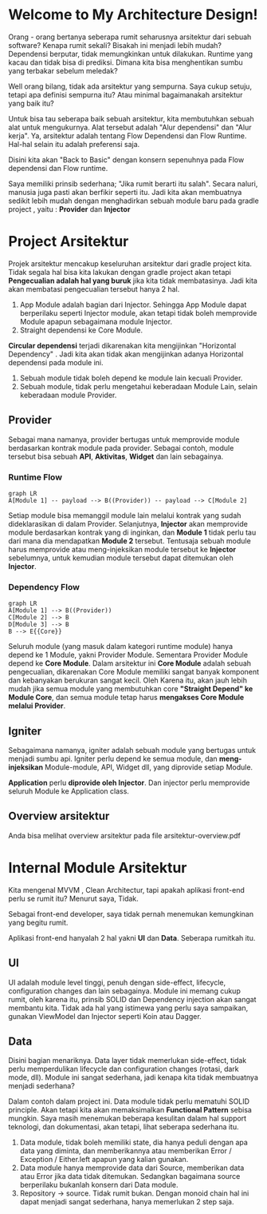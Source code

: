 # Welcome to My Architecture Design!

Orang - orang bertanya seberapa rumit seharusnya arsitektur dari sebuah software? Kenapa rumit
sekali? Bisakah ini menjadi lebih mudah? Dependensi berputar, tidak memungkinkan untuk dilakukan.
Runtime yang kacau dan tidak bisa di prediksi. Dimana kita bisa menghentikan sumbu yang terbakar
sebelum meledak?

Well orang bilang, tidak ada arsitektur yang sempurna. Saya cukup setuju, tetapi apa definisi
sempurna itu? Atau minimal bagaimanakah arsitektur yang baik itu?

Untuk bisa tau seberapa baik sebuah arsitektur, kita membutuhkan sebuah alat untuk mengukurnya. 
Alat tersebut adalah "Alur dependensi" dan "Alur kerja".
Ya, arsitektur adalah tentang Flow Dependensi dan Flow Runtime. Hal-hal selain itu adalah preferensi saja.

Disini kita akan "Back to Basic" dengan konsern sepenuhnya pada Flow dependensi dan Flow runtime.

Saya memiliki prinsib sederhana; "Jika
rumit berarti itu salah". Secara naluri, manusia juga pasti akan berfikir seperti itu. Jadi kita
akan membuatnya sedikit lebih mudah dengan menghadirkan sebuah module baru pada gradle project ,
yaitu : **Provider** dan **Injector**

# Project Arsitektur

Projek arsitektur mencakup keseluruhan arsitektur dari gradle project kita. Tidak segala hal bisa
kita lakukan dengan gradle project akan tetapi **Pengecualian adalah hal yang buruk** jika kita
tidak membatasinya. Jadi kita akan membatasi pengecualian tersebut hanya 2 hal.

1. App Module adalah bagian dari Injector. Sehingga App Module dapat berperilaku seperti Injector
   module, akan tetapi tidak boleh memprovide Module apapun sebagaimana module Injector.
2. Straight dependensi ke Core Module.

**Circular dependensi** terjadi dikarenakan kita mengijinkan "Horizontal Dependency" . Jadi kita
akan tidak akan mengijinkan adanya Horizontal dependensi pada module ini.

1. Sebuah module tidak boleh depend ke module lain kecuali Provider.
2. Sebuah module, tidak perlu mengetahui keberadaan Module Lain, selain keberadaan module Provider.

## Provider

Sebagai mana namanya, provider bertugas untuk memprovide module berdasarkan kontrak module pada
provider. Sebagai contoh, module tersebut bisa sebuah **API**, **Aktivitas**, **Widget** dan lain
sebagainya.

### Runtime Flow

```mermaid
graph LR
A[Module 1] -- payload --> B((Provider)) -- payload --> C[Module 2]
```

Setiap module bisa memanggil module lain melalui kontrak yang sudah dideklarasikan di dalam
Provider. Selanjutnya, **Injector** akan memprovide module berdasarkan kontrak yang di inginkan,
dan **Module 1** tidak perlu tau dari mana dia mendapatkan **Module 2** tersebut. Tentusaja sebuah
module harus memprovide atau meng-injeksikan module tersebut ke **Injector** sebelumnya, untuk
kemudian module tersebut dapat ditemukan oleh **Injector**.

### Dependency Flow

```mermaid
graph LR
A[Module 1] --> B((Provider))
C[Module 2] --> B
D[Module 3] --> B
B --> E{{Core}}
```

Seluruh module (yang masuk dalam kategori runtime module) hanya depend ke 1 Module, yakni Provider
Module. Sementara Provider Module depend ke **Core Module**. Dalam arsitektur ini **Core Module**
adalah sebuah pengecualian, dikarenakan Core Module memiliki sangat banyak komponent dan kebanyakan
berukuran sangat kecil. Oleh Karena itu, akan jauh lebih mudah jika semua module yang membutuhkan
core **"Straight Depend" ke Module Core**, dan semua module tetap harus **mengakses Core Module
melalui Provider**.

## Igniter

Sebagaimana namanya, igniter adalah sebuah module yang bertugas untuk menjadi sumbu api. Igniter
perlu depend ke semua module, dan **meng-injeksikan** Module-module, API, Widget dll, yang diprovide
setiap Module.

**Application** perlu **diprovide oleh Injector**. Dan injector perlu memprovide seluruh Module ke
Application class.

## Overview arsitektur

Anda bisa melihat overview arsitektur pada file arsitektur-overview.pdf

# Internal Module Arsitektur

Kita mengenal MVVM , Clean Architectur, tapi apakah aplikasi front-end perlu se rumit itu? Menurut
saya, Tidak.

Sebagai front-end developer, saya tidak pernah menemukan kemungkinan yang begitu rumit.

Aplikasi front-end hanyalah 2 hal yakni **UI** dan **Data**. Seberapa rumitkah itu.

## UI

UI adalah module level tinggi, penuh dengan side-effect, lifecycle, configuration changes dan lain
sebagainya. Module ini memang cukup rumit, oleh karena itu, prinsib SOLID dan Dependency injection
akan sangat membantu kita. Tidak ada hal yang istimewa yang perlu saya sampaikan, gunakan ViewModel
dan Injector seperti Koin atau Dagger.

## Data

Disini bagian menariknya. Data layer tidak memerlukan side-effect, tidak perlu memperdulikan
lifecycle dan configuration changes (rotasi, dark mode, dll). Module ini sangat sederhana, jadi
kenapa kita tidak membuatnya menjadi sederhana?

Dalam contoh dalam project ini. Data module tidak perlu mematuhi SOLID principle. Akan tetapi kita
akan memaksimalkan **Functional Pattern** sebisa mungkin. Saya masih menemukan beberapa kesulitan
dalam hal support teknologi, dan dokumentasi, akan tetapi, lihat seberapa sederhana itu.

1. Data module, tidak boleh memiliki state, dia hanya peduli dengan apa data yang diminta, dan
   memberikannya atau memberikan Error / Exception / Either.left apapun yang kalian gunakan.
2. Data module hanya memprovide data dari Source, memberikan data atau Error jika data tidak
   ditemukan. Sedangkan bagaimana source berperilaku bukanlah konsern dari Data module.
3. Repository -> source. Tidak rumit bukan. Dengan monoid chain hal ini dapat menjadi sangat
   sederhana, hanya memerlukan 2 step saja.
